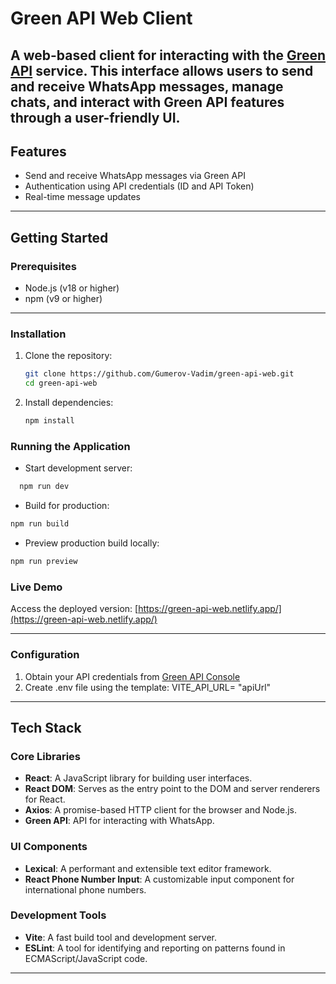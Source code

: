# Green API Web Client  
A web-based client for interacting with the [Green API](https://green-api.com/) service. This interface allows users to send and receive WhatsApp messages, manage chats, and interact with Green API features through a user-friendly UI.
---
## Features
- Send and receive WhatsApp messages via Green API
- Authentication using API credentials (ID and API Token)
- Real-time message updates

---

## Getting Started
### Prerequisites
- Node.js (v18 or higher)
- npm (v9 or higher)

---

### Installation
1. Clone the repository:
   ```bash
   git clone https://github.com/Gumerov-Vadim/green-api-web.git
   cd green-api-web
   ```
2. Install dependencies:
   ```bash
   npm install
   ``` 

### Running the Application
- Start development server:
```bash
  npm run dev
```
- Build for production:
```bash
npm run build
```
- Preview production build locally:
```bash
npm run preview
```

### Live Demo
Access the deployed version: [https://green-api-web.netlify.app/](https://green-api-web.netlify.app/)

---

### Configuration
1. Obtain your API credentials from [Green API Console](https://console.green-api.com/)
2. Create .env file using the template:
VITE_API_URL= "apiUrl"

---

## Tech Stack

### Core Libraries
- **React**: A JavaScript library for building user interfaces.
- **React DOM**: Serves as the entry point to the DOM and server renderers for React.
- **Axios**: A promise-based HTTP client for the browser and Node.js.
- **Green API**: API for interacting with WhatsApp.

### UI Components
- **Lexical**: A performant and extensible text editor framework.
- **React Phone Number Input**: A customizable input component for international phone numbers.

### Development Tools
- **Vite**: A fast build tool and development server.
- **ESLint**: A tool for identifying and reporting on patterns found in ECMAScript/JavaScript code.

---
